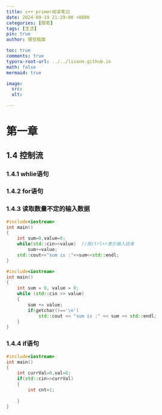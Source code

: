 ```yaml
---
title: c++ primer阅读笔记
date: 2024-09-19 21:29:00 +0800
categories: [随笔]
tags: [生活]
pin: true
author: 理性暗面

toc: true
comments: true
typora-root-url: ../../lixanm.github.io
math: false
mermaid: true

image:
  src:
  alt: 

---
```


# 第一章

## 1.4	控制流

### 	1.4.1	whlie语句

### 	1.4.2	for语句

### 	1.4.3	读取数量不定的输入数据

````cpp
#include<iostream>
int main()
{
    int sum=0,value=0;
    while(std::cin>>value)	//按ctrl+r表示输入结束
        sum+=value;
    std::cout<<"sum is :"<<sum<<std::endl;
}
````

````c++
#include<iostream>
int main()
{
    int sum = 0, value = 0;
    while (std::cin >> value)
    {
        sum += value;
        if(getchar()=='\n')
            std::cout << "sum is :" << sum << std::endl;
    }
}
````

### 	1.4.4	if语句

````c++
#include<iostream>
int main()
{
    int currVal=0,val=0;
    if(std::cin>>currVal)
    {
        int cnt=1;
        
    }
}
````





## 







